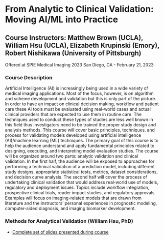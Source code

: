 # From Analytic to Clinical Validation: Moving AI/ML into Practice
## Course Instructors: Matthew Brown (UCLA), William Hsu (UCLA), Elizabeth Krupinski (Emory), Robert Nishikawa (University of Pittsburgh)

Offered at SPIE Medical Imaging 2023 San Diego, CA - February 21, 2023

### Course Description
Artificial Intelligence (AI) is increasingly being used in a wide variety of medical imaging applications. Most of the focus, however, is on algorithm and scheme development and validation but this is only part of the picture. In order to have an impact on clinical decision making, workflow and patient care these AI tools must be evaluated using real-world cases and actual clinical providers that are expected to use them in routine care. The techniques used to conduct these types of studies are less well known in this field thus investigators need to be trained the proper study design and analysis methods. This course will cover basic principles, techniques, and process for validating models developed using artificial intelligence (AI)/machine learning (ML) techniques. The primary goal of this course is to help the audience understand and apply fundamental principles related to designing, executing, and interpreting model evaluation studies. The course will be organized around two parts: analytic validation and clinical validation. In the first half, the audience will be exposed to approaches for performing a technical validation of a prediction model, including different study designs, appropriate statistical tests, metrics, dataset considerations, and decision curve analysis. The second half will cover the process of undertaking clinical validation that would address real-world use of models, regulatory and deployment issues. Topics include workflow integration, prospective clinical trials, reader impact studies, and regulatory approvals. Examples will focus on imaging-related models that are drawn from literature and the instructors’ personal experiences in prognostic modeling, computer-aided diagnosis, and imaging biomarker development.

### Methods for Analytical Validation (William Hsu, PhD)
* [Complete set of slides presented during course](https://1drv.ms/p/s!AhTuQgcg0uOctHfXr-V4PpJaov_b?e=BHAlIS)

